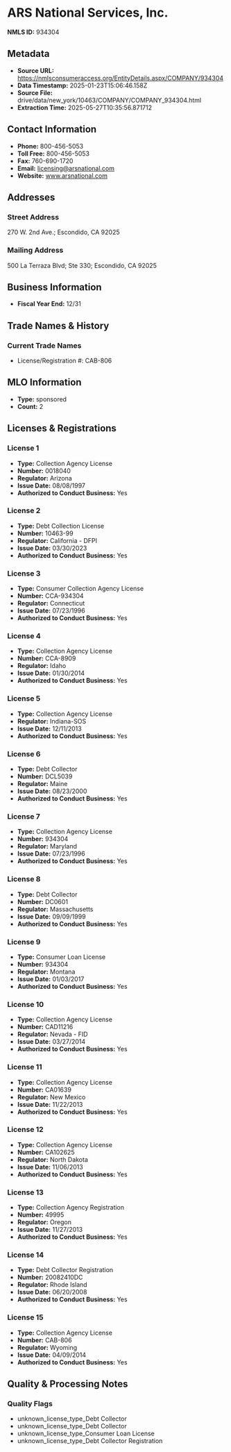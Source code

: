 # ARS National Services, Inc.

**NMLS ID:** 934304

## Metadata
- **Source URL:** https://nmlsconsumeraccess.org/EntityDetails.aspx/COMPANY/934304
- **Data Timestamp:** 2025-01-23T15:06:46.158Z
- **Source File:** drive/data/new_york/10463/COMPANY/COMPANY_934304.html
- **Extraction Time:** 2025-05-27T10:35:56.871712

## Contact Information
- **Phone:** 800-456-5053
- **Toll Free:** 800-456-5053
- **Fax:** 760-690-1720
- **Email:** licensing@arsnational.com
- **Website:** www.arsnational.com

## Addresses
### Street Address
270 W. 2nd Ave.; Escondido, CA 92025

### Mailing Address
500 La Terraza Blvd; Ste 330; Escondido, CA 92025

## Business Information
- **Fiscal Year End:** 12/31

## Trade Names & History
### Current Trade Names
- License/Registration #: CAB-806

## MLO Information
- **Type:** sponsored
- **Count:** 2

## Licenses & Registrations

### License 1
- **Type:** Collection Agency License
- **Number:** 0018040
- **Regulator:** Arizona
- **Issue Date:** 08/08/1997
- **Authorized to Conduct Business:** Yes

### License 2
- **Type:** Debt Collection License
- **Number:** 10463-99
- **Regulator:** California - DFPI
- **Issue Date:** 03/30/2023
- **Authorized to Conduct Business:** Yes

### License 3
- **Type:** Consumer Collection Agency License
- **Number:** CCA-934304
- **Regulator:** Connecticut
- **Issue Date:** 07/23/1996
- **Authorized to Conduct Business:** Yes

### License 4
- **Type:** Collection Agency License
- **Number:** CCA-8909
- **Regulator:** Idaho
- **Issue Date:** 01/30/2014
- **Authorized to Conduct Business:** Yes

### License 5
- **Type:** Collection Agency License
- **Regulator:** Indiana-SOS
- **Issue Date:** 12/11/2013
- **Authorized to Conduct Business:** Yes

### License 6
- **Type:** Debt Collector
- **Number:** DCL5039
- **Regulator:** Maine
- **Issue Date:** 08/23/2000
- **Authorized to Conduct Business:** Yes

### License 7
- **Type:** Collection Agency License
- **Number:** 934304
- **Regulator:** Maryland
- **Issue Date:** 07/23/1996
- **Authorized to Conduct Business:** Yes

### License 8
- **Type:** Debt Collector
- **Number:** DC0601
- **Regulator:** Massachusetts
- **Issue Date:** 09/09/1999
- **Authorized to Conduct Business:** Yes

### License 9
- **Type:** Consumer Loan License
- **Number:** 934304
- **Regulator:** Montana
- **Issue Date:** 01/03/2017
- **Authorized to Conduct Business:** Yes

### License 10
- **Type:** Collection Agency License
- **Number:** CAD11216
- **Regulator:** Nevada - FID
- **Issue Date:** 03/27/2014
- **Authorized to Conduct Business:** Yes

### License 11
- **Type:** Collection Agency License
- **Number:** CA01639
- **Regulator:** New Mexico
- **Issue Date:** 11/22/2013
- **Authorized to Conduct Business:** Yes

### License 12
- **Type:** Collection Agency License
- **Number:** CA102625
- **Regulator:** North Dakota
- **Issue Date:** 11/06/2013
- **Authorized to Conduct Business:** Yes

### License 13
- **Type:** Collection Agency Registration
- **Number:** 49995
- **Regulator:** Oregon
- **Issue Date:** 11/27/2013
- **Authorized to Conduct Business:** Yes

### License 14
- **Type:** Debt Collector Registration
- **Number:** 20082410DC
- **Regulator:** Rhode Island
- **Issue Date:** 06/20/2008
- **Authorized to Conduct Business:** Yes

### License 15
- **Type:** Collection Agency License
- **Number:** CAB-806
- **Regulator:** Wyoming
- **Issue Date:** 04/09/2014
- **Authorized to Conduct Business:** Yes

## Quality & Processing Notes
### Quality Flags
- unknown_license_type_Debt Collector
- unknown_license_type_Debt Collector
- unknown_license_type_Consumer Loan License
- unknown_license_type_Debt Collector Registration
